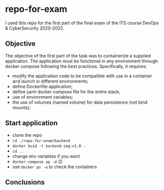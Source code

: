 # repo-for-exam
I used this repo for the first part of the final exam of the ITS course DevOps & CyberSecurity 2020-2022.

## Objective
The objective of the first part of the task was to containerize a supplied application. 
The application must be functional in any environment through docker compose following the best practices.
Specifically, it requires:
- modify the application code to be compatible with use in a container and launch in different environments;
- define Dockerfile application;
- define yaml docker compose file for the entire stack;
- use of environment variables;
- the use of volumes (named volume) for data persistence (not bind mounts);

## Start application
- clone the repo
- `cd ./repo-for-exam/backend`
- `docker buid -t backend-img:v1.0 .`
- `cd ..`
- change env variables if you want
- `docker-compose up -d`  &#128521;
- use `docker ps -a` to check the containers

## Conclusions